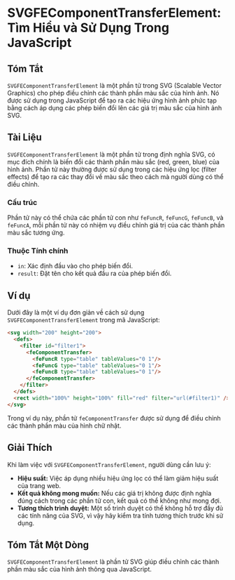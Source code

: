 <!--
Meta Description: # SVGFEComponentTransferElement: Tìm Hiểu và Sử Dụng Trong JavaScript ## Tóm Tắt `SVGFEComponentTransferElement` là một phần tử trong SVG (Scalable Ve...
Meta Keywords: phần, các, của, dụng, trong
-->

# SVGFEComponentTransferElement: Tìm Hiểu và Sử Dụng Trong JavaScript

## Tóm Tắt
`SVGFEComponentTransferElement` là một phần tử trong SVG (Scalable Vector Graphics) cho phép điều chỉnh các thành phần màu sắc của hình ảnh. Nó được sử dụng trong JavaScript để tạo ra các hiệu ứng hình ảnh phức tạp bằng cách áp dụng các phép biến đổi lên các giá trị màu sắc của hình ảnh SVG.

## Tài Liệu
`SVGFEComponentTransferElement` là một phần tử trong định nghĩa SVG, có mục đích chính là biến đổi các thành phần màu sắc (red, green, blue) của hình ảnh. Phần tử này thường được sử dụng trong các hiệu ứng lọc (filter effects) để tạo ra các thay đổi về màu sắc theo cách mà người dùng có thể điều chỉnh.

### Cấu trúc
Phần tử này có thể chứa các phần tử con như `feFuncR`, `feFuncG`, `feFuncB`, và `feFuncA`, mỗi phần tử này có nhiệm vụ điều chỉnh giá trị của các thành phần màu sắc tương ứng.

### Thuộc Tính chính
- `in`: Xác định đầu vào cho phép biến đổi.
- `result`: Đặt tên cho kết quả đầu ra của phép biến đổi.

## Ví dụ
Dưới đây là một ví dụ đơn giản về cách sử dụng `SVGFEComponentTransferElement` trong mã JavaScript:

```html
<svg width="200" height="200">
  <defs>
    <filter id="filter1">
      <feComponentTransfer>
        <feFuncR type="table" tableValues="0 1"/>
        <feFuncG type="table" tableValues="0 1"/>
        <feFuncB type="table" tableValues="0 1"/>
      </feComponentTransfer>
    </filter>
  </defs>
  <rect width="100%" height="100%" fill="red" filter="url(#filter1)" />
</svg>
```

Trong ví dụ này, phần tử `feComponentTransfer` được sử dụng để điều chỉnh các thành phần màu của hình chữ nhật.

## Giải Thích
Khi làm việc với `SVGFEComponentTransferElement`, người dùng cần lưu ý:

- **Hiệu suất:** Việc áp dụng nhiều hiệu ứng lọc có thể làm giảm hiệu suất của trang web.
- **Kết quả không mong muốn:** Nếu các giá trị không được định nghĩa đúng cách trong các phần tử con, kết quả có thể không như mong đợi.
- **Tương thích trình duyệt:** Một số trình duyệt có thể không hỗ trợ đầy đủ các tính năng của SVG, vì vậy hãy kiểm tra tính tương thích trước khi sử dụng.

## Tóm Tắt Một Dòng
`SVGFEComponentTransferElement` là phần tử SVG giúp điều chỉnh các thành phần màu sắc của hình ảnh thông qua JavaScript.